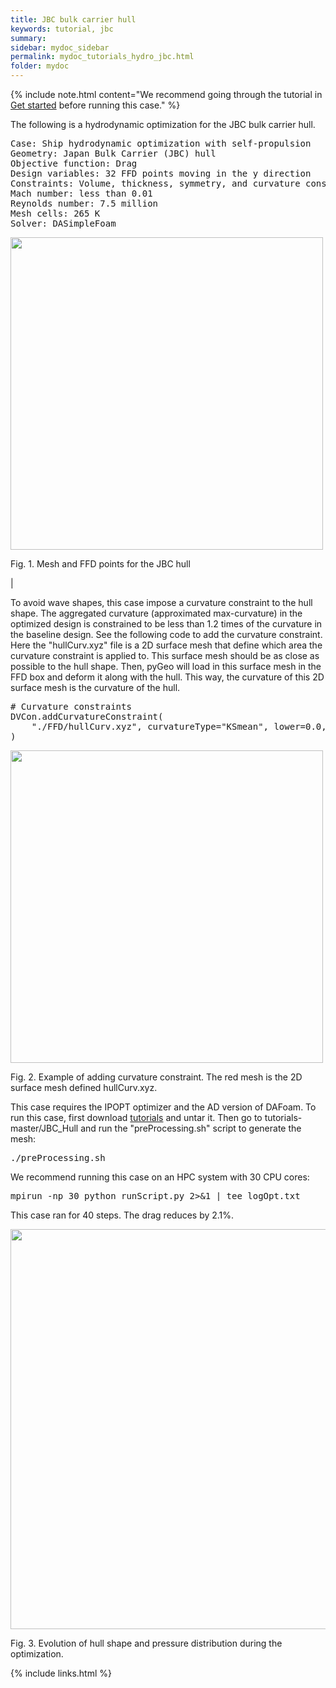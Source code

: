 ```yaml
---
title: JBC bulk carrier hull
keywords: tutorial, jbc
summary: 
sidebar: mydoc_sidebar
permalink: mydoc_tutorials_hydro_jbc.html
folder: mydoc
---
```


{% include note.html content="We recommend going through the tutorial in [Get started](mydoc_get_started_download_docker.html) before running this case." %}

The following is a hydrodynamic optimization for the JBC bulk carrier hull.

<pre>
Case: Ship hydrodynamic optimization with self-propulsion
Geometry: Japan Bulk Carrier (JBC) hull
Objective function: Drag
Design variables: 32 FFD points moving in the y direction
Constraints: Volume, thickness, symmetry, and curvature constraints (total number: 83)
Mach number: less than 0.01
Reynolds number: 7.5 million
Mesh cells: 265 K
Solver: DASimpleFoam
</pre>

<img src="{{ site.url }}{{ site.baseurl }}/images/tutorials/JBC_FFD.png" width="500" />

Fig. 1. Mesh and FFD points for the JBC hull

|

To avoid wave shapes, this case impose a curvature constraint to the hull shape. The aggregated curvature (approximated max-curvature) in the optimized design is constrained to be less than 1.2 times of the curvature in the baseline design. See the following code to add the curvature constraint. Here the "hullCurv.xyz" file is a 2D surface mesh that define which area the curvature constraint is applied to. This surface mesh should be as close as possible to the hull shape. Then, pyGeo will load in this surface mesh in the FFD box and deform it along with the hull. This way, the curvature of this 2D surface mesh is the curvature of the hull.

<pre>
# Curvature constraints
DVCon.addCurvatureConstraint(
    "./FFD/hullCurv.xyz", curvatureType="KSmean", lower=0.0, upper=1.21, addToPyOpt=True, scaled=True
)
</pre>

<img src="{{ site.url }}{{ site.baseurl }}/images/tutorials/JBC_curvature.png" width="500" />

Fig. 2. Example of adding curvature constraint. The red mesh is the 2D surface mesh defined hullCurv.xyz.

This case requires the IPOPT optimizer and the AD version of DAFoam. To run this case, first download [tutorials](https://github.com/DAFoam/tutorials/archive/master.tar.gz) and untar it. Then go to tutorials-master/JBC_Hull and run the "preProcessing.sh" script to generate the mesh:

<pre>
./preProcessing.sh
</pre>

We recommend running this case on an HPC system with 30 CPU cores:

<pre>
mpirun -np 30 python runScript.py 2>&1 | tee logOpt.txt
</pre>

This case ran for 40 steps. The drag reduces by 2.1%. 

<img src="{{ site.url }}{{ site.baseurl }}/images/tutorials/JBC_movie.gif" width="640" />

Fig. 3. Evolution of hull shape and pressure distribution during the optimization.

{% include links.html %}
